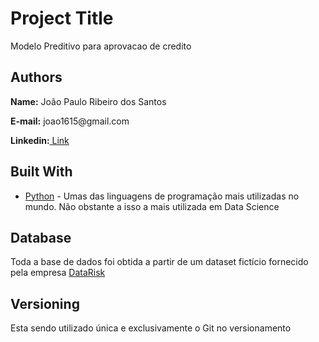 <h1> Project Title</h1>
<p>Modelo Preditivo para aprovacao de credito</p>


<h2> Authors</h2>
<p><b>Name:</b> João Paulo Ribeiro dos Santos</p>
<p><b>E-mail:</b> joao1615@gmail.com</p>
<p><b>Linkedin:</b><a href = 'https://www.linkedin.com/in/joão-paulo-ribeiro-dos-santos-7716499b'> Link</a></p>

<h2>Built With</h2>
<ul>
	<li><a href = "https://www.python.org/">Python</a> - Umas das linguagens de programação mais utilizadas no mundo. Não obstante a isso a mais utilizada em Data Science</li>
</ul>

<h2>Database</h2>
<p>Toda a base de dados foi obtida a partir de um dataset fictício fornecido pela empresa <a href = "https://datarisk.io/">DataRisk</a></p>

<h2>Versioning</h2>
<p>Esta sendo utilizado única e exclusivamente o Git no versionamento</p>

